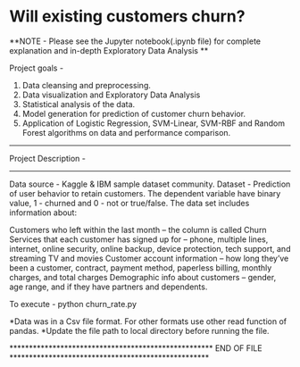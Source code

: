 # Will existing customers churn?
**NOTE - Please see the Jupyter notebook(.ipynb file) for complete explanation and in-depth Exploratory Data Analysis **

Project goals -
1. Data cleansing and preprocessing.
2. Data visualization and Exploratory Data Analysis
3. Statistical analysis of the data.
4. Model generation for prediction of customer churn behavior.
5. Application of Logistic Regression, SVM-Linear, SVM-RBF and Random Forest algorithms on data and performance comparison.

******************************************
Project Description -
******************************************
Data source - Kaggle & IBM sample dataset community.
Dataset - Prediction of user behavior to retain customers. The dependent variable have binary value, 1 - churned and 0 - not or true/false. The data set includes information about:

Customers who left within the last month – the column is called Churn
Services that each customer has signed up for – phone, multiple lines, internet, online security, online backup, device protection, tech support, and streaming TV and movies
Customer account information – how long they’ve been a customer, contract, payment method, paperless billing, monthly charges, and total charges
Demographic info about customers – gender, age range, and if they have partners and dependents.

To execute - python churn_rate.py

*Data was in a Csv file format. For other formats use other read function of pandas.
*Update the file path to local directory before running the file.


**************************************************** END OF FILE ***************************************************
